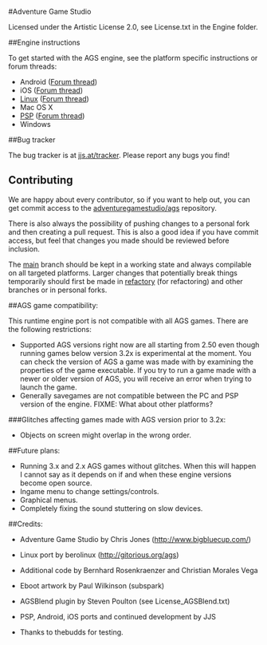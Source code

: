 #Adventure Game Studio

Licensed under the Artistic License 2.0, see License.txt in the Engine folder.


##Engine instructions

To get started with the AGS engine, see the platform specific instructions or forum threads:

-    Android ([Forum thread](http://www.adventuregamestudio.co.uk/yabb/index.php?topic=44768.0))
-    iOS ([Forum thread](http://www.adventuregamestudio.co.uk/yabb/index.php?topic=46040.0))
-    [Linux](https://github.com/adventuregamestudio/ags/blob/main/debian/README.md) ([Forum thread](http://www.adventuregamestudio.co.uk/yabb/index.php?topic=46152.0))
-    Mac OS X
-    [PSP](https://github.com/adventuregamestudio/ags/blob/main/PSP/README.md) ([Forum thread](http://www.adventuregamestudio.co.uk/yabb/index.php?topic=43998.0))
-    Windows


##Bug tracker

The bug tracker is at [jjs.at/tracker](http://jjs.at/tracker). Please report any bugs you find!

## Contributing

We are happy about every contributor, so if you want to help out, you can get commit access to the [adventuregamestudio/ags](https://github.com/adventuregamestudio/ags) repository.

There is also always the possibility of pushing changes to a personal fork and then creating a pull request.
This is also a good idea if you have commit access, but feel that changes you made should be reviewed before inclusion.

The [main](https://github.com/adventuregamestudio/ags/tree/main) branch should be kept in a working state and always compilable on all targeted platforms.
Larger changes that potentially break things temporarily should first be made in [refactory](https://github.com/adventuregamestudio/ags/tree/refactory) (for refactoring) and other branches or in personal forks.

##AGS game compatibility:

This runtime engine port is not compatible with all AGS games. There are the
following restrictions:

-   Supported AGS versions right now are all starting from 2.50 even though
    running games below version 3.2x is experimental at the moment.
    You can check the version of AGS a game was made with by examining the properties 
    of the game executable.
    If you try to run a game made with a newer or older version of AGS, you will
    receive an error when trying to launch the game.
-   Generally savegames are not compatible between the PC and PSP version of
    the engine. FIXME: What about other platforms?

###Glitches affecting games made with AGS version prior to 3.2x:

-   Objects on screen might overlap in the wrong order.


##Future plans:

-   Running 3.x and 2.x AGS games without glitches. When this will happen I cannot say as 
    it depends on if and when these engine versions become open source.
-   Ingame menu to change settings/controls.
-   Graphical menus.
-   Completely fixing the sound stuttering on slow devices.


##Credits:

-   Adventure Game Studio by Chris Jones (http://www.bigbluecup.com/)
-   Linux port by berolinux (http://gitorious.org/ags)
-   Additional code by Bernhard Rosenkraenzer and Christian Morales Vega
-   Eboot artwork by Paul Wilkinson (subspark)
-   AGSBlend plugin by Steven Poulton (see License_AGSBlend.txt)
-   PSP, Android, iOS ports and continued development by JJS

-   Thanks to thebudds for testing.
